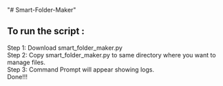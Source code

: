 "# Smart-Folder-Maker" <br />
## To run the script :<br />
Step 1: Download smart_folder_maker.py<br />
Step 2: Copy smart_folder_maker.py to same directory where you want to manage files.<br />
Step 3: Command Prompt will appear showing logs.<br />
Done!!!